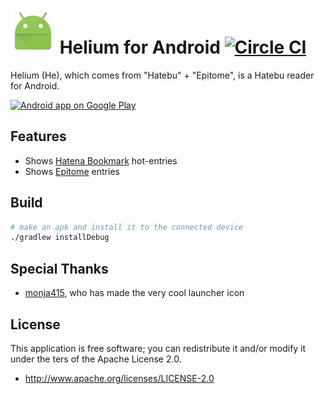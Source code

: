 # ![](app/src/main/res/mipmap-hdpi/ic_launcher.png) Helium for Android [![Circle CI](https://circleci.com/gh/gfx/Android-Helium/tree/master.svg?style=svg)](https://circleci.com/gh/gfx/Android-Helium/tree/master)

Helium (He), which comes from "Hatebu" + "Epitome", is a Hatebu reader for Android.

[![Android app on Google Play](https://developer.android.com/images/brand/en_app_rgb_wo_45.png)](https://play.google.com/store/apps/details?id=com.github.gfx.helium)

## Features

* Shows [Hatena Bookmark](http://b.hatena.ne.jp/) hot-entries
* Shows [Epitome](https://ja.epitomeup.com/) entries

## Build

```sh
# make an apk and install it to the connected device
./gradlew installDebug
```

## Special Thanks

* [monja415](https://github.com/monja415), who has made the very cool launcher icon

## License

This application is free software; you can redistribute it and/or modify it
under the ters of the Apache License 2.0.

* http://www.apache.org/licenses/LICENSE-2.0
